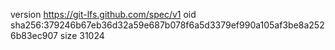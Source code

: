 version https://git-lfs.github.com/spec/v1
oid sha256:379246b67eb36d32a59e687b078f6a5d3379ef990a105af3be8a2526b83ec907
size 31024
